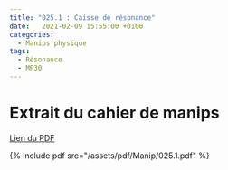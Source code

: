 ```yaml
---
title: "025.1 : Caisse de résonance"
date:   2021-02-09 15:55:00 +0100
categories:
  - Manips physique
tags:
  - Résonance
  - MP30
---
```


# Extrait du cahier de manips

[Lien du PDF](/assets/pdf/Manip/025.1.pdf)

{% include pdf src="/assets/pdf/Manip/025.1.pdf" %}
